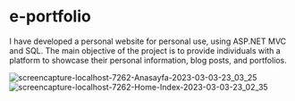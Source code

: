 # e-portfolio
I have developed a personal website for personal use, using ASP.NET MVC and SQL. The main objective of the project is to provide individuals with a platform to showcase their personal information, blog posts, and portfolios.

![screencapture-localhost-7262-Anasayfa-2023-03-03-23_03_25](https://user-images.githubusercontent.com/109359385/222815811-f42b5433-6422-4f54-bdf7-a8138e032d4c.png)
![screencapture-localhost-7262-Home-Index-2023-03-03-23_02_35](https://user-images.githubusercontent.com/109359385/222815820-e85b4d31-d082-4559-a5f4-3718b56ec5ae.png)
